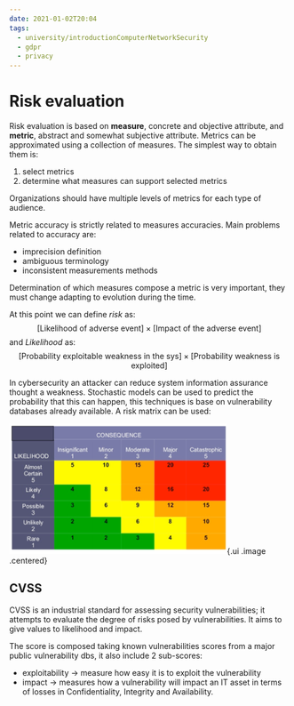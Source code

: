 ```yaml
---
date: 2021-01-02T20:04
tags:
  - university/introductionComputerNetworkSecurity
  - gdpr
  - privacy
---
```


# Risk evaluation
Risk evaluation is based on **measure**, concrete and objective attribute, and **metric**, abstract and somewhat subjective attribute. Metrics can be approximated using a collection of measures. The simplest way to obtain them is: 

1. select metrics
2. determine what measures can support selected metrics

Organizations should have multiple levels of metrics for each type of audience.

Metric accuracy is strictly related to measures accuracies. Main problems related to accuracy are:

* imprecision definition
* ambiguous terminology
* inconsistent measurements methods

Determination of which measures compose a metric is very important, they must change adapting to evolution during the time.

At this point we can define *risk* as:
$$
[\text{Likelihood of adverse event}]\times [\text{Impact of the adverse event}]
$$
and *Likelihood* as:
$$
[\text{Probability exploitable weakness in the sys}]\times [\text{Probability weakness is exploited}]
$$

In cybersecurity an attacker can reduce system information assurance thought a weakness. Stochastic models can be used to predict the probability that this can happen, this techniques is base on vulnerability databases already available. A risk matrix can be used:

![](./static/riskMatrix.png){.ui .image .centered}

## CVSS
CVSS is an industrial standard for assessing security vulnerabilities; it attempts to evaluate the degree of risks posed by vulnerabilities. It aims to give values to likelihood and impact.

The score is composed taking known vulnerabilities scores from a major public vulnerability dbs, it also include 2 sub-scores:

* exploitability → measure how easy it is to exploit the vulnerability
* impact → measures how a vulnerability will impact an IT asset in terms of losses in Confidentiality, Integrity and Availability.
